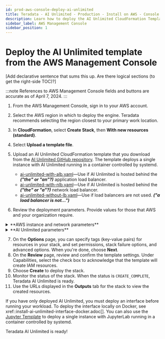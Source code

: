 ```yaml
---
id: prod-aws-console-deploy-ai-unlimited
title: Teradata - AI Unlimited - Production - Install on AWS - Console 
description: Learn how to deploy the AI Unlimited CloudFormation Template from the AWS Management Console.
sidebar_label: AWS Management Console
sidebar_position: 1
---
```


# Deploy the AI Unlimited template from the AWS Management Console

[Add declarative sentence that sums this up. Are there logical sections (to get the right-side TOC)?]

:::note
References to AWS Management Console fields and buttons are accurate as of April 7, 2024.
:::

1. From the AWS Management Console, sign in to your AWS account.
2. Select the AWS region in which to deploy the engine. Teradata recommends selecting the region closest to your primary work location.
3. In **CloudFormation**, select **Create Stack**, then **With new resources (standard)**.
4. Select **Upload a template file**.
5. Upload an AI Unlimited CloudFormation template that you download from the [AI Unlimited GitHub repository](https://github.com/Teradata/ai-unlimited). The template deploys a single instance with AI Unlimited running in a container controlled by systemd.
    - [ai-unlimited-with-alb.yaml](https://github.com/Teradata/ai-unlimited/blob/develop/deployments/aws/templates/ai-unlimited/ai-unlimited-with-alb.yaml)&mdash;Use if AI Unlimited is hosted behind the ***("the" or "an"?)*** application load balancer.
    - [ai-unlimited-with-nlb.yaml](https://github.com/Teradata/ai-unlimited/blob/develop/deployments/aws/templates/ai-unlimited/ai-unlimited-with-nlb.yaml)&mdash;Use if AI Unlimited is hosted behind the ***("the" or "a"?)*** network load balancer.
    - [ai-unlimited-without-lb.yaml](https://github.com/Teradata/ai-unlimited/blob/develop/deployments/aws/templates/ai-unlimited/ai-unlimited-without-lb.yaml)&mdash;Use if load balancers are not used. ***("a load balancer is not...")***

5.	Review the deployment parameters. Provide values for those that AWS and your organization require.

<details>

<summary>**AWS instance and network parameters**</summary>
| Parameter | Description | Required? | Default | Notes
|---------|-------------|-----------|-----------|-----------|
| InstanceType | The EC2 instance type that you want to use for the service. | Required with default | t3.small | Teradata recommends using the default instance type to save costs. |
| RootVolumeSize | The size of the root disk you want to attach to the instance, in GB. | Required with default | 8 | Supports values between 8 and 1000. |
| TerminationProtection | Enable instance termination protection. | Required with default | false | |
|IamRole | Specifies whether CloudFormation should create a new IAM role or use an existing one. | Required with default | New | Supported options are: New or Existing |
|IamRoleName | The name of the IAM role to assign to the instance, either an existing IAM role or a  newly created IAM role. | Optional with default | ai-unlimited-iam-role | If naming a new IAM role, CloudFormation requires the CAPABILITY_NAMED_IAM capability. Leave this blank to use an autogenerated name. |
|IamPermissionsBoundary	| The ARN of the IAM permissions boundary to associate with the IAM role assigned to the instance. | Optional | | |
|AvailabilityZone | The availability zone to which you want to deploy the instance. |Required | |The value must match the subnet, the zone of any pre-existing volumes, and the instance type must be available in the selected zone. |
|LoadBalancing		|Specifies whether the instance is accessed via an NLB. |Required with default |NetworkLoadBalancer |Supported options are: NetworkLoadBalancer or None |
|LoadBalancerScheme	| If a load balancer is used, this field specifies whether the instance is accessible from the Internet or only from within the VPC.	|Optional with default	|Internet-facing	|The DNS name of an Internet-facing load balancer is publicly resolvable to the public IP addresses of the nodes. Therefore, Internet-facing load balancers can route requests from clients over the Internet. The nodes of an internal load balancer have only private IP addresses. The DNS name of an internal load balancer is publicly resolvable to the personal IP addresses of the nodes. Therefore, internal load balancers can route requests from clients with access to the VPC for the load balancer.|
|Private	|Specifies whether the service is deployed in a private network without public IPs.|Required|false| |
|Session	|Specifies whether you can use the AWS Session Manager to access the instance.|Required|false| |
|Vpc		|The network to which you want to deploy the instance.|Required|||
|Subnet	|The subnetwork to which you want to deploy the instance.|Required||The subnet must reside in the selected availability zone.|
|KeyName		|The public/private key pair which allows you to connect securely to your instance after it launches. When you create an AWS account, this is the key pair you create in your preferred region.|Optional||Leave this field blank if you do not want to include the SSH keys.|
|AccessCIDR	|The CIDR IP address range that is permitted to access the instance. |Optional||Teradata recommends setting this value to a trusted IP range. Define at least one of AccessCIDR, PrefixList, or SecurityGroup to allow inbound traffic unless you create custom security group ingress rules.|
|PrefixList			|The prefix list that you can use to communicate with the instance.|Optional||Define at least one of AccessCIDR, PrefixList, or SecurityGroup to allow inbound traffic unless you create custom security group ingress rules.|
|SecurityGroup	|The virtual firewall that controls inbound and outbound traffic to the instance.	|Optional|
|SecurityGroup is implemented as a set of rules that specify which protocols, ports, and IP addresses or CIDR blocks are allowed to access the instance. Define at least one of AccessCIDR, PrefixList, or SecurityGroup to allow inbound traffic unless you create custom security group ingress rules.|
|UsePersistentVolume|Specifies whether you want to use persistent volume to store data.|Optional with default|None|Supported options are: new persistent volume, an existing one, or none, depending on your use case.|
|PersistentVolumeSize	|The size of the persistent volume that you can attach to the instance, in GB.|Required with default|8|Supports values between 8 and 1000|
|ExistingPersistentVolumeId		|The ID of the existing persistent volume that you can attach to the instance. |Required if UsePersistentVolume is set to Existing	||The persistent volume must be in the same availability zone as the AI Unlimited instance.|
|PersistentVolumeDeletionPolicy		|The persistent volume behavior when you delete the CloudFormations deployment.|Required with default|Delete|Supported options are: Delete, Retain, RetainExceptOnCreate, and Snapshot.|
|LatestAmiId	|The ID of the image that points to the latest version of AMI. This value is used for the SSM lookup.|Required with defaults||This deployment uses the latest ami-amazon-linux-latest/amzn2-ami-hvm-x86_64-gp2 image available. IMPORTANT: Changing this value may break the stack.

</details>

<details>

<summary>**AI Unlimited parameters**</summary>
| Parameter | Description | Required? | Default | Notes
|---------|-------------|-----------|-----------|-----------|
|AIUnlimitedHttpPort		|The port to access the AI Unlimited UI.|Required with default	|3000||
|AIUnlimitedGrpcPort		|The port to access the AI Unlimited API.|Required with default|3282||
|AIUnlimitedVersion		|The version of AI Unlimited you want to deploy.|Required with default|latest|The value is a container version tag, for example, latest.|

</details>

7. On the **Options** page, you can specify tags (key-value pairs) for resources in your stack, and set permissions, stack failure options, and advanced options. When you're done, choose **Next**. 
8. On the **Review** page, review and confirm the template settings. Under Capabilities, select the check box to acknowledge that the template will create IAM resources. 
9. Choose **Create** to deploy the stack.
10.  Monitor the status of the stack. When the status is `CREATE_COMPLETE`, Teradata AI Unlimited is ready. 
11. Use the URLs displayed in the **Outputs** tab for the stack to view the created resources.

If you have only deployed AI Unlimited, you must deploy an interface before running your workload. To deploy the interface locally on Docker, see xref::install-ai-unlimited-interface-docker.adoc[]. You can also use the [Jupyter Template](https://github.com/Teradata/ai-unlimited/tree/develop/deployments/aws#jupyter-template) to deploy a single instance with JupyterLab running in a container controlled by systemd.

Teradata AI Unlimited is ready!


